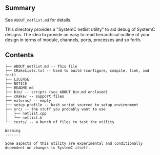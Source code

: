 Summary
-------

See `ABOUT_netlist.md` for details.

This directory provides a "SystemC netlist utility" to aid debug of SystemC designs. The idea to provide an easy to read hierarchical outline of your design in terms of module, channels, ports, processes and so forth.

Contents
--------

```
├── ABOUT_netlist.md -- This file
├── CMakeLists.txt -- Used to build (configure, compile, link, and test)
├── LICENSE
├── NOTICE
├── README.md
├── bin/ -- scripts (see ABOUT_bin.md enclosed)
├── cmake/ -- support files
├── externs/ -- empty
├── setup.profile -- bash script sourced to setup environment
├── src/ -- the stuff you probably want to use
│   ├── netlist.cpp
│   └── netlist.h
└── tests/ -- a bunch of files to test the utility

Warning
-------

Some aspects of this utility are experimental and conditionally dependent on changes to SystemC itself.
